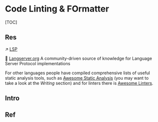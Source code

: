 # Code Linting & FOrmatter

[TOC]



## Res
↗ [LSP](../LSP.md)

🔗 [Langserver.org](https://langserver.org)
A community-driven source of knowledge for Language Server Protocol implementations

For other languages people have compiled comprehensive lists of useful static analysis tools, such as [Awesome Static Analysis](https://github.com/mre/awesome-static-analysis) (you may want to take a look at the *Writing* section) and for linters there is [Awesome Linters](https://github.com/caramelomartins/awesome-linters).


## Intro



## Ref

